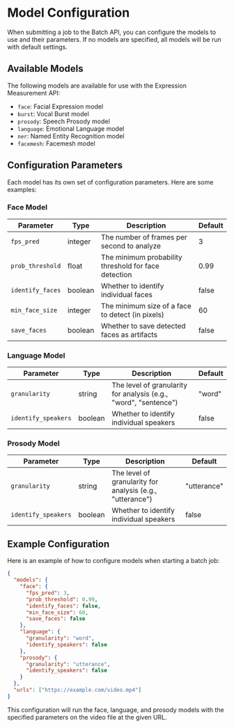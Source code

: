 # Model Configuration

When submitting a job to the Batch API, you can configure the models to use and their parameters. If no models are specified, all models will be run with default settings.

## Available Models

The following models are available for use with the Expression Measurement API:

*   `face`: Facial Expression model
*   `burst`: Vocal Burst model
*   `prosody`: Speech Prosody model
*   `language`: Emotional Language model
*   `ner`: Named Entity Recognition model
*   `facemesh`: Facemesh model

## Configuration Parameters

Each model has its own set of configuration parameters. Here are some examples:

### Face Model

| Parameter | Type | Description | Default |
|---|---|---|---|
| `fps_pred` | integer | The number of frames per second to analyze | 3 |
| `prob_threshold` | float | The minimum probability threshold for face detection | 0.99 |
| `identify_faces` | boolean | Whether to identify individual faces | false |
| `min_face_size` | integer | The minimum size of a face to detect (in pixels) | 60 |
| `save_faces` | boolean | Whether to save detected faces as artifacts | false |

### Language Model

| Parameter | Type | Description | Default |
|---|---|---|---|
| `granularity` | string | The level of granularity for analysis (e.g., "word", "sentence") | "word" |
| `identify_speakers` | boolean | Whether to identify individual speakers | false |

### Prosody Model

| Parameter | Type | Description | Default |
|---|---|---|---|
| `granularity` | string | The level of granularity for analysis (e.g., "utterance") | "utterance" |
| `identify_speakers` | boolean | Whether to identify individual speakers | false |

## Example Configuration

Here is an example of how to configure models when starting a batch job:

```json
{
  "models": {
    "face": {
      "fps_pred": 3,
      "prob_threshold": 0.99,
      "identify_faces": false,
      "min_face_size": 60,
      "save_faces": false
    },
    "language": {
      "granularity": "word",
      "identify_speakers": false
    },
    "prosody": {
      "granularity": "utterance",
      "identify_speakers": false
    }
  },
  "urls": ["https://example.com/video.mp4"]
}
```

This configuration will run the face, language, and prosody models with the specified parameters on the video file at the given URL.
